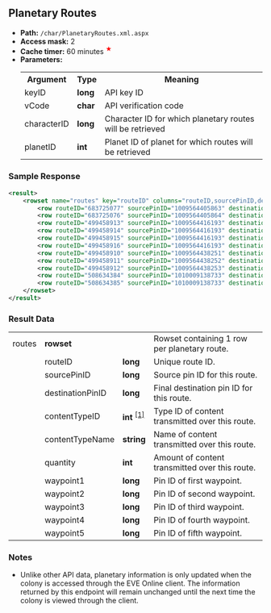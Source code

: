 ## Planetary Routes

* __Path:__ ``/char/PlanetaryRoutes.xml.aspx``
* __Access mask:__ 2
* __Cache timer:__ 60 minutes <sup title="Planetary colony information has special update rules.  See notes below" style="color: red">&#x2605;</sup>
* __Parameters:__
    <table>
        <tbody>
            <tr>
                <th>Argument</th>
                <th>Type</th>
                <th>Meaning</th>
            </tr>
            <tr>
                <td>keyID</td>
                <td><strong>long</strong></td>
                <td>API key ID</td>
            </tr>
            <tr>
                <td>vCode</td>
                <td><strong>char</strong></td>
                <td>API verification code</td>
            </tr>
            <tr>
                <td>characterID</td>
                <td><strong>long</strong></td>
                <td>Character ID for which planetary routes will be retrieved</td>
            </tr>
            <tr>
                <td>planetID</td>
                <td><strong>int</strong></td>
                <td>Planet ID of planet for which routes will be retrieved</td>
            </tr>
        </tbody>
    </table>

### Sample Response

```xml
<result>
    <rowset name="routes" key="routeID" columns="routeID,sourcePinID,destinationPinID,contentTypeID,contentTypeName,quantity,waypoint1,waypoint2,waypoint3,waypoint4,waypoint5">
        <row routeID="683725077" sourcePinID="1009564405863" destinationPinID="1009564416193" contentTypeID="2308" contentTypeName="Suspended Plasma" quantity="45672" waypoint1="0" waypoint2="0" waypoint3="0" waypoint4="0" waypoint5="0"/>
        <row routeID="683725076" sourcePinID="1009564405864" destinationPinID="1009564416193" contentTypeID="2306" contentTypeName="Non-CS Crystals" quantity="27720" waypoint1="0" waypoint2="0" waypoint3="0" waypoint4="0" waypoint5="0"/>
        <row routeID="499458913" sourcePinID="1009564416193" destinationPinID="1009564438251" contentTypeID="2308" contentTypeName="Suspended Plasma" quantity="3000" waypoint1="0" waypoint2="0" waypoint3="0" waypoint4="0" waypoint5="0"/>
        <row routeID="499458914" sourcePinID="1009564416193" destinationPinID="1009564438252" contentTypeID="2306" contentTypeName="Non-CS Crystals" quantity="3000" waypoint1="0" waypoint2="0" waypoint3="0" waypoint4="0" waypoint5="0"/>
        <row routeID="499458915" sourcePinID="1009564416193" destinationPinID="1009564438253" contentTypeID="2401" contentTypeName="Chiral Structures" quantity="40" waypoint1="0" waypoint2="0" waypoint3="0" waypoint4="0" waypoint5="0"/>
        <row routeID="499458916" sourcePinID="1009564416193" destinationPinID="1009564438253" contentTypeID="2389" contentTypeName="Plasmoids" quantity="40" waypoint1="0" waypoint2="0" waypoint3="0" waypoint4="0" waypoint5="0"/>
        <row routeID="499458910" sourcePinID="1009564438251" destinationPinID="1009564416193" contentTypeID="2389" contentTypeName="Plasmoids" quantity="20" waypoint1="0" waypoint2="0" waypoint3="0" waypoint4="0" waypoint5="0"/>
        <row routeID="499458911" sourcePinID="1009564438252" destinationPinID="1009564416193" contentTypeID="2401" contentTypeName="Chiral Structures" quantity="20" waypoint1="0" waypoint2="0" waypoint3="0" waypoint4="0" waypoint5="0"/>
        <row routeID="499458912" sourcePinID="1009564438253" destinationPinID="1009564416193" contentTypeID="9840" contentTypeName="Transmitter" quantity="5" waypoint1="0" waypoint2="0" waypoint3="0" waypoint4="0" waypoint5="0"/>
        <row routeID="508634384" sourcePinID="1010009138733" destinationPinID="1009564438251" contentTypeID="2308" contentTypeName="Suspended Plasma" quantity="3000" waypoint1="1009564416193" waypoint2="0" waypoint3="0" waypoint4="0" waypoint5="0"/>
        <row routeID="508634385" sourcePinID="1010009138733" destinationPinID="1009564438253" contentTypeID="2389" contentTypeName="Plasmoids" quantity="40" waypoint1="1009564416193" waypoint2="0" waypoint3="0" waypoint4="0" waypoint5="0"/>
    </rowset>
</result>
```  

### Result Data

<table>
    <tbody>
        <tr>
            <td>routes</td>
            <td><strong>rowset</strong></td>
            <td></td>
            <td>Rowset containing 1 row per planetary route.</td>
        </tr>
        <tr>
            <td></td>
            <td>routeID</td>
            <td><strong>long</strong></td>
            <td>Unique route ID.</td>
        </tr>
        <tr>
            <td></td>
            <td>sourcePinID</td>
            <td><strong>long</strong></td>
            <td>Source pin ID for this route.</td>
        </tr>
        <tr>
            <td></td>
            <td>destinationPinID</td>
            <td><strong>long</strong></td>
            <td>Final destination pin ID for this route.</td>
        </tr>
        <tr>
            <td></td>
            <td>contentTypeID</td>
            <td>
		<strong>int</strong>
                <sup>
                <a href="../../sde/yaml_typeIDs/" title="Inventory Types file">[1]</a>
                </sup>
	    </td>
            <td>Type ID of content transmitted over this route.</td>
        </tr>
        <tr>
            <td></td>
            <td>contentTypeName</td>
            <td><strong>string</strong></td>
            <td>Name of content transmitted over this route.</td>
        </tr>
        <tr>
            <td></td>
            <td>quantity</td>
            <td><strong>int</strong></td>
            <td>Amount of content transmitted over this route.</td>
        </tr>
        <tr>
            <td></td>
            <td>waypoint1</td>
            <td><strong>long</strong></td>
            <td>Pin ID of first waypoint.</td>
        </tr>
        <tr>
            <td></td>
            <td>waypoint2</td>
            <td><strong>long</strong></td>
            <td>Pin ID of second waypoint.</td>
        </tr>
        <tr>
            <td></td>
            <td>waypoint3</td>
            <td><strong>long</strong></td>
            <td>Pin ID of third waypoint.</td>
        </tr>
        <tr>
            <td></td>
            <td>waypoint4</td>
            <td><strong>long</strong></td>
            <td>Pin ID of fourth waypoint.</td>
        </tr>
        <tr>
            <td></td>
            <td>waypoint5</td>
            <td><strong>long</strong></td>
            <td>Pin ID of fifth waypoint.</td>
        </tr>
    </tbody>
</table>

### Notes

* Unlike other API data, planetary information is only updated when the colony is accessed through the EVE Online client.  The information returned by this endpoint will remain unchanged until the next time the colony is viewed through the client.
